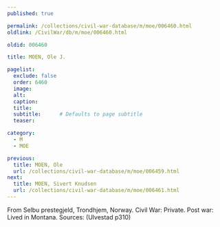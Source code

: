 ```yaml
---
published: true

permalink: /collections/civil-war-database/m/moe/006460.html
oldlink: /CivilWar/db/m/moe/006460.html

oldid: 006460

title: MOEN, Ole J.

pagelist:
  exclude: false
  order: 6460
  image: 
  alt:
  caption:
  title:
  subtitle:      # Defaults to page subtitle
  teaser:

category: 
  - M 
  - MOE

previous:
  title: MOEN, Ole
  url: /collections/civil-war-database/m/moe/006459.html  
next:
  title: MOEN, Sivert Knudsen
  url: /collections/civil-war-database/m/moe/006461.html   
---
```

From Selbu prestegjeld, Trondhjem, Norway. Civil War: Private. Post war: Lived in Montana. Sources: (Ulvestad p310)